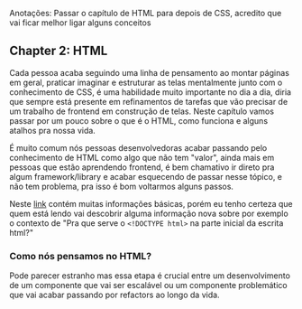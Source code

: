 Anotações: Passar o capítulo de HTML para depois de CSS, acredito que vai ficar melhor ligar alguns conceitos

## Chapter 2: HTML

Cada pessoa acaba seguindo uma linha de pensamento ao montar páginas em geral, praticar imaginar e estruturar as telas mentalmente junto com o conhecimento de CSS, é uma habilidade muito importante no dia a dia, diria que sempre está presente em refinamentos de tarefas que vão precisar de um trabalho de frontend em construção de telas. Neste capítulo vamos passar por um pouco sobre o que é o HTML, como funciona e alguns atalhos pra nossa vida.

É muito comum nós pessoas desenvolvedoras acabar passando pelo conhecimento de HTML como algo que não tem "valor", ainda mais em pessoas que estão aprendendo frontend, é bem chamativo ir direto pra algum framework/library e acabar esquecendo de passar nesse tópico, e não tem problema, pra isso é bom voltarmos alguns passos. 

Neste [link](https://developer.mozilla.org/pt-BR/docs/Learn/Getting_started_with_the_web/HTML_basics) contém muitas informações básicas, porém eu tenho certeza que quem está lendo vai descobrir alguma informação nova sobre por exemplo o contexto de "Pra que serve o `<!DOCTYPE html>` na parte inicial da escrita html?"

### Como nós pensamos no HTML?

Pode parecer estranho mas essa etapa é crucial entre um desenvolvimento de um componente que vai ser escalável ou um componente problemático que vai acabar passando por refactors ao longo da vida.


